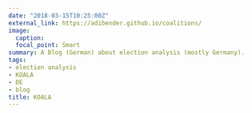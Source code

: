 ```yaml
---
date: "2018-03-15T10:25:00Z"
external_link: https://adibender.github.io/coalitions/
image:
  caption:
  focal_point: Smart
summary: A Blog (German) about election analysis (mostly Germany).
tags:
- election analysis
- KOALA
- DE
- blog
title: KOALA
---
```

